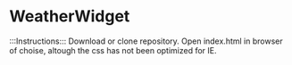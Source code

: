 # WeatherWidget

:::Instructions:::
Download or clone repository.
Open index.html in browser of choise, altough the css has not been optimized for IE. 
